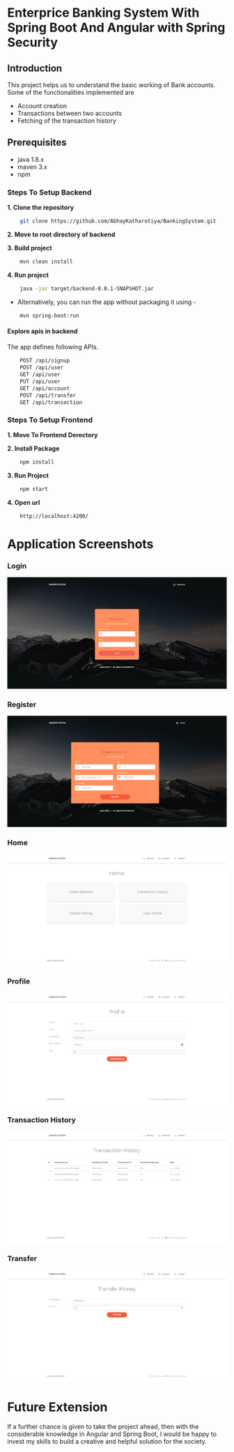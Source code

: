 # Enterprice Banking System With Spring Boot And Angular with Spring Security

## Introduction

This project helps us to understand the basic working of Bank accounts. Some of the functionalities implemented are
- Account creation
- Transactions between two accounts
- Fetching of the transaction history

## Prerequisites
- java 1.8.x
- maven 3.x
- npm

### Steps To Setup Backend

**1. Clone the repository**
```bash
    git clone https://github.com/AbhayKatharotiya/BankingSystem.git
```

**2. Move to root directory of backend**

**3. Build project**
```bash
    mvn clean install
``` 

**4. Run project** 
```bash
    java -jar target/backend-0.0.1-SNAPSHOT.jar
``` 
- Alternatively, you can run the app without packaging it using -
```bash
    mvn spring-boot:run
```
  #### Explore apis in backend

The app defines following APIs. 
 
```   
    POST /api/signup   
    POST /api/user
    GET /api/user
    PUT /api/user
    GET /api/account
    POST /api/transfer
    GET /api/transaction      
```

### Steps To Setup Frontend

**1. Move To Frontend Derectory**

**2. Install Package**
```bash 
    npm install
```

**3. Run Project**
```bash
    npm start
```

**4. Open url**
```bash
    http://localhost:4200/
```
# Application Screenshots

### Login

![Login image](https://github.com/AbhayKatharotiya/BankingSystem/blob/master/readme-images/login.PNG?raw=true)

### Register

![Register image](https://github.com/AbhayKatharotiya/BankingSystem/blob/master/readme-images/register%20new.PNG?raw=true)

### Home

![Home Page image](https://github.com/AbhayKatharotiya/BankingSystem/blob/master/readme-images/home.PNG?raw=true)

### Profile

![Profile image](https://github.com/AbhayKatharotiya/BankingSystem/blob/master/readme-images/profile.PNG?raw=true)

### Transaction History

![History image](https://github.com/AbhayKatharotiya/BankingSystem/blob/master/readme-images/history.PNG?raw=true)

### Transfer

![Transfer image](https://github.com/AbhayKatharotiya/BankingSystem/blob/master/readme-images/transfer.PNG?raw=true)


# Future Extension
If a further chance is given to take the project ahead, then with the considerable knowledge in Angular and Spring Boot, I would be happy to invest my skills to build a creative and helpful solution for the society.
